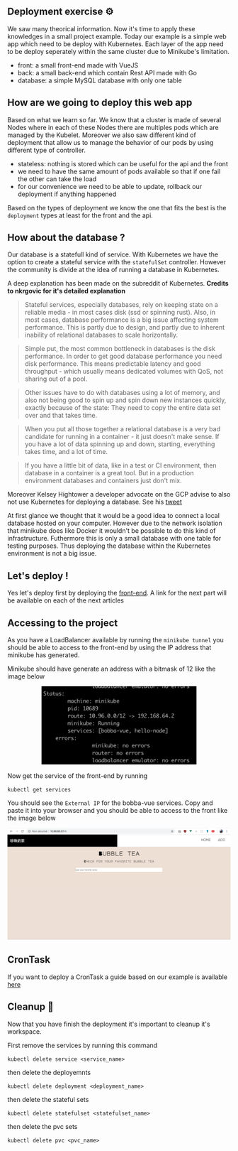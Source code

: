 ## Deployment exercise ⚙️

We saw many theorical information. Now it's time to apply these knowledges in a small project example. Today our example is a simple web app which need to be deploy with Kubernetes. Each layer of the app need to be deploy seperately within the same cluster due to Minikube's limitation.

- front: a small front-end made with VueJS
- back: a small back-end which contain Rest API made with Go
- database: a simple MySQL database with only one table

## How are we going to deploy this web app

Based on what we learn so far. We know that a cluster is made of several Nodes where in each of these Nodes there are multiples pods which are managed by the Kubelet. Moreover we also saw different kind of deployment that allow us to manage the behavior of our pods by using different type of controller.

- stateless: nothing is stored which can be useful for the api and the front
- we need to have the same amount of pods available so that if one fail the other can take the load
- for our convenience we need to be able to update, rollback our deployment if anything happened

Based on the types of deployment we know the one that fits the best is the ```deployment``` types at least for the front and the api.

## How about the database ?

Our database is a statefull kind of service. With Kubernetes we have the option to create a stateful service with the ```statefulSet``` controller. However the community is divide at the idea of running a database in Kubernetes.

A deep explanation has been made on the subreddit of Kubernetes. **Credits to nkrgovic for it's detailed explanation**

> Stateful services, especially databases, rely on keeping state on a reliable media - in most cases disk (ssd or spinning rust). Also, in most cases, database performance is a big issue affecting system performance. This is partly due to design, and partly due to inherent inability of relational databases to scale horizontally.

> Simple put, the most common bottleneck in databases is the disk performance. In order to get good database performance you need disk performance. This means predictable latency and good throughput - which usually means dedicated volumes with QoS, not sharing out of a pool.

> Other issues have to do with databases using a lot of memory, and also not being good to spin up and spin down new instances quickly, exactly because of the state: They need to copy the entire data set over and that takes time.

> When you put all those together a relational database is a very bad candidate for running in a container - it just doesn't make sense. If you have a lot of data spinning up and down, starting, everything takes time, and a lot of time.

> If you have a little bit of data, like in a test or CI environment, then database in a container is a great tool. But in a production environment databases and containers just don't mix.

Moreover Kelsey Hightower a developer advocate on the GCP advise to also not use Kubernetes for deploying a database. See his [tweet](https://twitter.com/kelseyhightower/status/963413508300812295?lang=en)

At first glance we thought that it would be a good idea to connect a local database hosted on your computer. However due to the network isolation that minikube does like Docker it wouldn't be possible to do this kind of infrastructure. Futhermore this is only a small database with one table for testing purposes. Thus deploying the database within the Kubernetes environment is not a big issue.

## Let's deploy !

Yes let's deploy first by deploying the [front-end](front.md). A link for the next part will be available on each of the next articles


## Accessing to the project

As you have a LoadBalancer available by running the ```minikube tunnel``` you should be able to access to the front-end by using the IP address that minikube has generated.

Minikube should have generate an address with a bitmask of 12 like the image below

<p align="center">
  <img src="../../img/balancing.png" alt="drawing" width="350"/>  
</p>

Now get the service of the front-end by running

```shell
kubectl get services
```

You should see the ```External IP``` for the bobba-vue services. Copy and paste it into your browser and you should be able to access to the front like the image below

<p align="center">
  <img src="../../img/screen.png" alt="drawing" width="550"/>  
</p>

## CronTask

If you want to deploy a CronTask a guide based on our example is available [here](cron.md)

## Cleanup 🔌

Now that you have finish the deployment it's important to cleanup it's workspace.

First remove the services by running this command

```shell
kubectl delete service <service_name>
```

then delete the deployemnts

```shell
kubectl delete deployment <deployment_name>
```

then delete the stateful sets

```shell
kubectl delete statefulset <statefulset_name>
```

then delete the pvc sets

```shell
kubectl delete pvc <pvc_name>
```